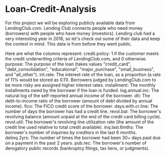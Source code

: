 # Loan-Credit-Analysis

For this project we will be exploring publicly available data from LendingClub.com. Lending Club connects people who need money (borrowers) with people who have money (investors). 
Lending club had a very interesting year in 2016, so let's check out some of their data and keep the context in mind. This data is from before they went public.


Here are what the columns represent:
credit.policy: 1 if the customer meets the credit underwriting criteria of LendingClub.com, and 0 otherwise.
purpose: The purpose of the loan (takes values "credit_card", "debt_consolidation", "educational", "major_purchase", "small_business", and "all_other").
int.rate: The interest rate of the loan, as a proportion (a rate of 11% would be stored as 0.11). Borrowers judged by LendingClub.com to be more risky are assigned higher interest rates.
installment: The monthly installments owed by the borrower if the loan is funded.
log.annual.inc: The natural log of the self-reported annual income of the borrower.
dti: The debt-to-income ratio of the borrower (amount of debt divided by annual income).
fico: The FICO credit score of the borrower.
days.with.cr.line: The number of days the borrower has had a credit line.
revol.bal: The borrower's revolving balance (amount unpaid at the end of the credit card billing cycle).
revol.util: The borrower's revolving line utilization rate (the amount of the credit line used relative to total credit available).
inq.last.6mths: The borrower's number of inquiries by creditors in the last 6 months.
delinq.2yrs: The number of times the borrower had been 30+ days past due on a payment in the past 2 years.
pub.rec: The borrower's number of derogatory public records (bankruptcy filings, tax liens, or judgments).
